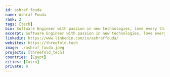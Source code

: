 ```yaml
---
id: ashraf_fouda
name: Ashraf Fouda
rank: 2
tags: [tech]
bio: Software Engineer with passion in new technologies, love every thing that is realy new and challenging. Threefold is changing the world by decentralizing and neutralizing the internet
excerpt: Software Engineer with passion in new technologies, love every thing that is realy new.
linkedin: https://www.linkedin.com/in/ashraffouda/
websites: https://threefold.tech
image: ./ashraf_fouda.jpeg
projects: [threefold_tech]
countries: [Egypt]
cities: [Cairo]
private: 0
---
```



